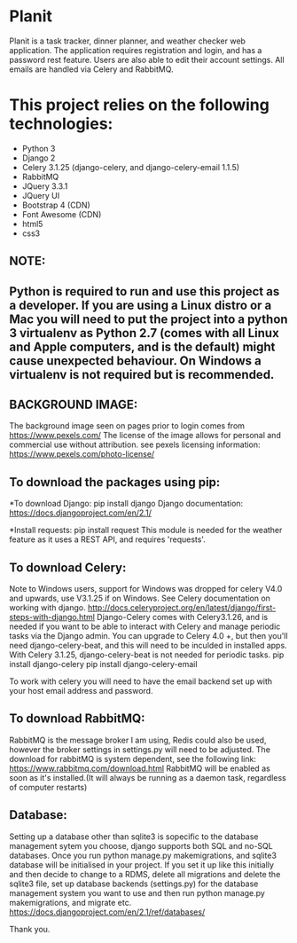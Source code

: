 Planit
=================================================
Planit is a task tracker, dinner planner, and weather checker web application.
The application requires registration and login, and has a password rest feature.
Users are also able to edit their account settings.
All emails are handled via Celery and RabbitMQ.

This project relies on the following technologies:
==================================================
* Python 3
* Django 2
* Celery 3.1.25 (django-celery, and django-celery-email 1.1.5)
* RabbitMQ
* JQuery 3.3.1
* JQuery UI
* Bootstrap 4 (CDN)
* Font Awesome (CDN)
* html5
* css3

NOTE:
---------------------------------------------------------------------------------------------------------------------
Python is required to run and use this project as a developer.
If you are using a Linux distro or a Mac you will need to put the project into a python 3 virtualenv as Python 2.7 (comes with all Linux and Apple computers, and is the default) might cause unexpected behaviour.
On Windows a virtualenv is not required but is recommended.
---------------------------------------------------------------------------------------------------------------------
BACKGROUND IMAGE:
------------------
The background image seen on pages prior to login comes from https://www.pexels.com/
The license of the image allows for personal and commercial use without attribution.
see pexels licensing information: https://www.pexels.com/photo-license/

To download the packages using pip:
-----------------------------------
*To download Django:
pip install django
Django documentation: https://docs.djangoproject.com/en/2.1/

*Install requests:
pip install request
This module is needed for the weather feature as it uses a REST API, and requires 'requests'.

To download Celery:
--------------------
Note to Windows users, support for Windows was dropped for celery V4.0 and upwards, use V3.1.25 if on Windows.
See Celery documentation on working with django. http://docs.celeryproject.org/en/latest/django/first-steps-with-django.html
Django-Celery comes with Celery3.1.26, and is needed if you want to be able to interact with Celery and manage periodic tasks via the Django admin. You can upgrade to Celery 4.0 +, but then you'll need django-celery-beat, and this will need to be inculded in installed apps. With Celery 3.1.25, django-celery-beat is not needed for periodic tasks.
pip install django-celery
pip install django-celery-email

To work with celery you will need to have the email backend set up with your host email address and password.

To download RabbitMQ:
---------------------
RabbitMQ is the message broker I am using, Redis could also be used, however the broker settings in settings.py will need to be adjusted.
The download for rabbitMQ is system dependent, see the following link: https://www.rabbitmq.com/download.html
RabbitMQ will be enabled as soon as it's installed.(It will always be running as a daemon task, regardless of computer restarts)

Database:
---------
Setting up a database other than sqlite3 is sopecific to the database management sytem you choose, 
django supports both SQL and no-SQL databases.
Once you run python manage.py makemigrations, and sqlite3 database will be initialised in your project.
If you set it up like this initially and then decide to change to a RDMS, delete all migrations and delete the sqlite3 file, set up database backends (settings.py) for the database management system you want to use and then run python manage.py makemigrations, and migrate etc.
https://docs.djangoproject.com/en/2.1/ref/databases/

Thank you.
